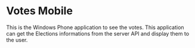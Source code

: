 # Votes Mobile

This is the Windows Phone application to see the votes.
This application can get the Elections informations from the server API and display them to the user.
